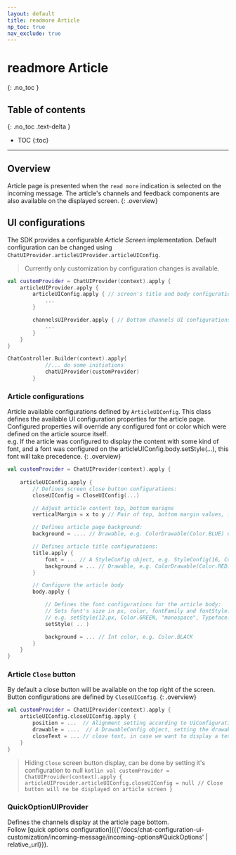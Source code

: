 ```yaml
---
layout: default
title: readmore Article
np_toc: true
nav_exclude: true
---
```


# readmore Article 
{: .no_toc }

## Table of contents
{: .no_toc .text-delta }

- TOC
{:toc}

---

## Overview
Article page is presented when the `read more` indication is selected on the incoming message.
The article's channels and feedback components are also available on the displayed screen.
{: .overview}

## UI configurations

The SDK provides a configurable _Article Screen_ implementation.
Default configuration can be changed using `ChatUIProvider.articleUIProvider.articleUIConfig`.
> Currently only customization by configuration changes is available. 

```kotlin
val customProvider = ChatUIProvider(context).apply {
    articleUIProvider.apply {
        articleUIConfig.apply { // screen's title and body configurations 
            ...
        }

        channelsUIProvider.apply { // Bottom channels UI configurations
            ...
        }
    }
}

ChatController.Builder(context).apply{
            //... do some initiations
            chatUIProvider(customProvider)
        }
```

### Article configurations
Article available configurations defined by `ArticleUIConfig`. This class defines the available UI configuration properties for the article page.  
Configured properties will override any configured font or color which were defined on the article source itself.  
e.g. If the article was configured to display the content with some kind of font, and a font was configured on the articleUIConfig.body.setStyle(...), this font will take precedence.
{: .overview}

```kotlin
val customProvider = ChatUIProvider(context).apply {
    
    articleUIConfig.apply {
        // Defines screen close button configurations:
        closeUIConfig = CloseUIConfig(...)

        // Adjust article content top, bottom marigns 
        verticalMargin = x to y // Pair of top, bottom margin values, in pixels

        // Defines article page background:
        background = .... // Drawable, e.g. ColorDrawable(Color.BLUE) or ContextCompat.getDrawable(context, R.drawable.bg)

        // Defines article title configurations:
        title.apply {
            font = ... // A StyleConfig object, e.g. StyleConfig(16, ContextCompat.getColor(context, R.color.color_def), Typeface.DEFAULT)
            background = ... // Drawable, e.g. ColorDrawable(Color.RED) or ContextCompat.getDrawable(context, R.drawable.title_bg)
        }

        // Configure the article body
        body.apply {

            // Defines the font configurations for the article body:
            // Sets font's size in px, color, fontFamily and fontStyle.
            // e.g. setStyle(12.px, Color.GREEN, "monospace", Typeface.ITALIC)
            setStyle( .. )

            background = ... // Int color, e.g. Color.BLACK
        }
    }
}
```

### Article `Close` button
By default a close button will be available on the top right of the screen. 
Button configurations are defined by `CloseUIConfig`.
{: .overview}

```kotlin
val customProvider = ChatUIProvider(context).apply {
    articleUIConfig.closeUIConfig.apply {
        position = ...  // Alignment setting according to UiConfigurations.Alignment options
        drawable = ....  // A DrawableConfig object, setting the drawable to display. null, for text only display.
        closeText = ... // close text, in case we want to display a text along side the image
    }
}
```

> Hiding `Close` screen button display, can be done by setting it's configuration to null
    ```kotlin
     val customProvider = ChatUIProvider(context).apply {
          articleUIProvider.articleUIConfig.closeUIConfig = null // Close button will ne be displayed on article screen
     }
    ```

### QuickOptionUIProvider
Defines the channels display at the article page bottom.   
Follow [quick options configuration]({{'/docs/chat-configuration-ui-customization/incoming-message/incoming-options#QuickOptions' | relative_url}}).



